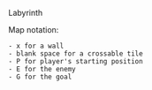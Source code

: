 Labyrinth

Map notation:
        
    - x for a wall
    - blank space for a crossable tile
    - P for player's starting position
    - E for the enemy
    - G for the goal